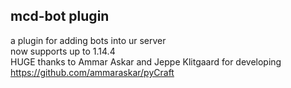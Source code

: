 mcd-bot plugin  
--------
a plugin for adding bots into ur server  
now supports up to 1.14.4  
HUGE thanks to Ammar Askar and Jeppe Klitgaard for developing https://github.com/ammaraskar/pyCraft
